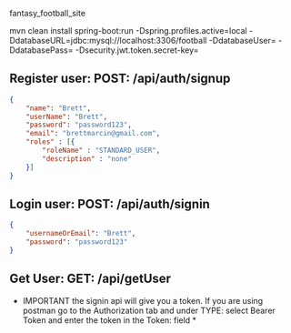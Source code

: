 fantasy_football_site

mvn clean install spring-boot:run -Dspring.profiles.active=local -DdatabaseURL=jdbc:mysql://localhost:3306/football -DdatabaseUser= -DdatabasePass= -Dsecurity.jwt.token.secret-key=

## Register user: POST: /api/auth/signup

```json 
{
    "name": "Brett",
    "userName": "Brett",
    "password": "password123",
    "email": "brettmarcin@gmail.com",
    "roles" : [{
    	"roleName" : "STANDARD_USER",
    	"description" : "none"
    }]
}
```

## Login user: POST: /api/auth/signin

```json 
{
	"usernameOrEmail": "Brett",
	"password": "password123"
}
```

## Get User: GET: /api/getUser
* IMPORTANT the signin api will give you a token. If you are using postman
 go to the Authorization tab and under TYPE: select Bearer Token and enter 
 the token in the Token: field *